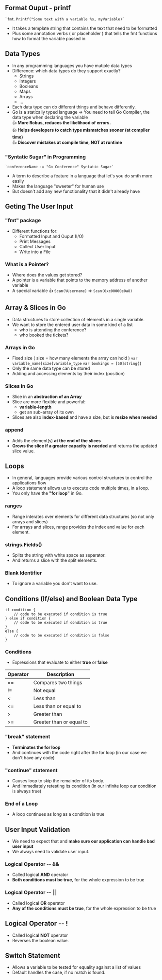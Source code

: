 ## Format Ouput - printf
    `fmt.Printf("Some text with a variable %s, myVariable)`
- It takes a template string that contains the text that need to be formatted
- Plus some annotation verbs ( or placeholder ) that tells the fmt functions how to format the variable passed in

## Data Types
- In any programming languages you have mutiple data types
- Difference: which data types do they support exactly?
    + Strings
    + Integers
    + Booleans
    + Maps 
    + Arrays
    + ...
- Each data type can do different things and behave differently.
- Go is a statically typed language => You need to tell Go Compiler, the data type when declaring the variable
<br/>:thumbsup: **More Robus, reduces the likelihood of errors.**
<br/>:thumbsup: **Helps developers to catch type mismatches sooner (at compiler time)**
<br/>:thumbsup: **Discover mistakes at compile time, NOT at runtime**

### "Syntatic Sugar" in Programming
    `conferenceName := "Go Conference" Syntatic Sugar`
- A term to describe a feature in a language that let's you do smth more easily
- Makes the language "sweeter" for human use
- But doesn't add any new functionality that it didn't already have

## Geting The User Input
### "fmt" package
- Different functions for:
    + Formatted Input and Ouput (I/O)
    + Print Messages
    + Collect User Input
    + Write into a File
### What is a Pointer?
- Where does the values get stored?
- A pointer is a variable that points to the memory address of another variable
- A special variable
:thumbsup: `Scan(%Username)` => `Scan(0xc00000e0a8)`

## Array & Slices in Go
- Data structures to store collection of elements in a single variable.
- We want to store the entered user data in some kind of a list
    - who is attending the conference?
    - who booked the tickets?
### Arrays in Go
- Fixed size ( size = how many elements the array can hold )
    `var variable_name[size]variable_type`
    `var bookings = [50]string{}`
- Only the same data type can be stored
- Adding and accessing elements by their index (position)
### Slices in Go
- Slice in an **abstraction of an Array**
- Slice are more flexible and powerful:
    - **variable-length**
    - get an sub-array of its own
- Slices are also **index-based** and have a size, but is **resize when needed**
### append
- Adds the element(s) **at the end of the slices**
- **Grows the slice if a greater capacity is needed** and returns the updated slice value.

## Loops
- In general, languages provide various control structures to control the applications flow
- A loop statement allows us to execute code multiple times, in a loop.
- You only have the **"for loop"** in Go.
### ranges
- Range interates over elements for different data structures (so not only arrays and slices)
- For arrays and slices, range provides the index and value for each element.
### strings.Fields()
- Splits the string with white space as separator.
- And returns a slice with the split elements.
### Blank Identifier
- To ignore a variable you don't want to use.
## Conditions (If/else) and Boolean Data Type
```
if condition {
    // code to be executed if condition is true
} else if condition {
    // code to be executed if condition is true
} 
else {
    // code to be executed if condition is false
}
```
### Conditions
- Expressions that evaluate to either **true** or **false**

| Operator | Description |
|---|---|
| == | Compares two things |
| != | Not equal |
| < | Less than |
| <= | Less than or equal to |
| > | Greater than |
| >= | Greater than or equal to |
### "break" statement
- **Terminates the for loop**
- And continues with the code right after the for loop (in our case we don't have any code)

### "continue" statement
- Causes loop to skip the remainder of its body.
- And immediately retesting its condition (in our infinite loop our condition is always true)

### End of a Loop
- A loop continues as long as a condition is true

## User Input Validation
- We need to expect that and **make sure our application can handle bad user input**
- We always need to validate user input.

### Logical Operator -- &&
- Called logical **AND** operator
- **Both conditions must be true**, for the whole expression to be true

### Logical Operator -- ||
- Called logical **OR** operator
- **Any of the conditions must be true**, for the whole expression to be true

## Logical Operator -- !
- Called logical **NOT** operator
- Reverses the boolean value.

## Switch Statement
- Allows a variable to be tested for equality against a list of values
- Default handles the case, if no match is found.